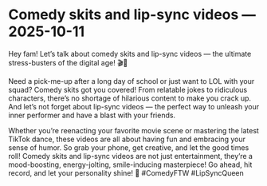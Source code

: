 # Comedy skits and lip-sync videos — 2025-10-11

Hey fam! Let’s talk about comedy skits and lip-sync videos — the ultimate stress-busters of the digital age! 🎬💃

Need a pick-me-up after a long day of school or just want to LOL with your squad? Comedy skits got you covered! From relatable jokes to ridiculous characters, there’s no shortage of hilarious content to make you crack up. And let’s not forget about lip-sync videos — the perfect way to unleash your inner performer and have a blast with your friends.

Whether you’re reenacting your favorite movie scene or mastering the latest TikTok dance, these videos are all about having fun and embracing your sense of humor. So grab your phone, get creative, and let the good times roll! Comedy skits and lip-sync videos are not just entertainment, they’re a mood-boosting, energy-jolting, smile-inducing masterpiece! Go ahead, hit record, and let your personality shine! 🌟 #ComedyFTW #LipSyncQueen